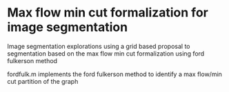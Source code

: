 # Max flow min cut formalization for image segmentation

Image segmentation explorations using a grid based proposal to segmentation based on the max flow min cut formalization using ford fulkerson method

fordfulk.m implements the ford fulkerson method to identify a max flow/min cut partition of the graph
